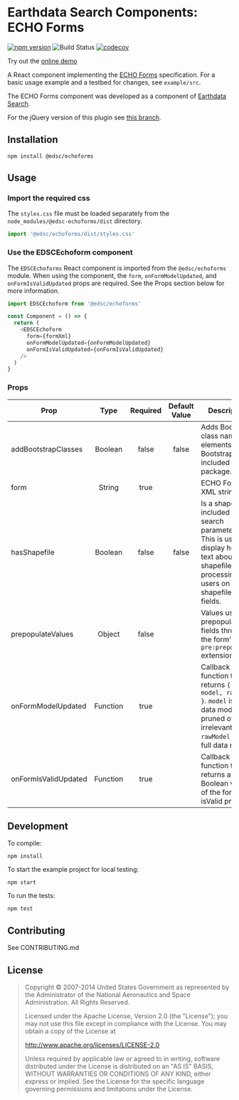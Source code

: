 # Earthdata Search Components: ECHO Forms

[![npm version](https://badge.fury.io/js/%40edsc%2Fechoforms.svg)](https://badge.fury.io/js/%40edsc%2Fechoforms)
![Build Status](https://github.com/nasa/edsc-echoforms/workflows/CI/badge.svg?branch=master)
[![codecov](https://codecov.io/gh/nasa/edsc-echoforms/branch/master/graph/badge.svg?token=4d8wFDtAc0)](https://codecov.io/gh/nasa/edsc-echoforms)

Try out the [online demo](http://nasa.github.io/edsc-echoforms/)

A React component implementing the
[ECHO Forms](docs/ECHO_Forms_Specification.pdf)
specification. For a basic usage example and a testbed for changes,
see `example/src`.

The ECHO Forms component was developed as a component of
[Earthdata Search](https://github.com/nasa/earthdata-search).

For the jQuery version of this plugin see [this branch](https://github.com/nasa/edsc-echoforms/tree/jquery-plugin).

## Installation

```console
npm install @edsc/echoforms
```

## Usage

### Import the required css

The  `styles.css` file must be loaded separately from the `node_modules/@edsc-echoforms/dist` directory.

```javascript
import '@edsc/echoforms/dist/styles.css'
```

### Use the EDSCEchoform component

The `EDSCEchoforms` React component is imported from the `@edsc/echoforms` module. When using the component, the `form`, `onFormModelUpdated`, and `onFormIsValidUpdated` props are required. See the Props section below for more information.

```javascript
import EDSCEchoform from '@edsc/echoforms'

const Component = () => {
  return (
    <EDSCEchoform
      form={formXml}
      onFormModelUpdated={onFormModelUpdated}
      onFormIsValidUpdated={onFormIsValidUpdated}
    />
  )
}
```

### Props

| Prop | Type | Required | Default Value | Description
| ---- |:----:|:--------:|:-------------:| -----------
addBootstrapClasses | Boolean | false | false | Adds Bootstrap class names to elements. Bootstrap is **not** included in this package.
form | String | true | | ECHO Forms XML string.
hasShapefile | Boolean | false | false | Is a shapefile included in the search parameters. This is used to display help text about shapefile processing to users on shapefile form fields.
prepopulateValues | Object | false | | Values used to prepopulate fields through the form's `pre:prepopulate` extensions.
onFormModelUpdated | Function | true | | Callback function that returns `{ model, rawModel }`. `model` is the data model pruned of irrelevant fields. `rawModel` is the full data model.
onFormIsValidUpdated | Function | true | | Callback function that returns a Boolean value of the form's isValid property.

## Development

To compile:

```console
npm install
```

To start the example project for local testing:

```console
npm start
```

To run the tests:

```console
npm test
```

## Contributing

See CONTRIBUTING.md

## License

> Copyright © 2007-2014 United States Government as represented by the Administrator of the National Aeronautics and Space Administration. All Rights Reserved.
>
> Licensed under the Apache License, Version 2.0 (the "License"); you may not use this file except in compliance with the License.
> You may obtain a copy of the License at
>
>    http://www.apache.org/licenses/LICENSE-2.0
>
>Unless required by applicable law or agreed to in writing, software distributed under the License is distributed on an "AS IS" BASIS,
>WITHOUT WARRANTIES OR CONDITIONS OF ANY KIND, either express or implied. See the License for the specific language governing permissions and limitations under the License.
